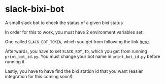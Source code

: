 # slack-bixi-bot
A small slack bot to check the status of a given bixi status

In order for this to work, you must have 2 environment variables set:

One called `SLACK_BOT_TOKEN`, which you get from following the link [here](https://api.slack.com/bot-users).

Afterwards, you have to set `SLACK_BOT_ID`, which you get from running `print_bot_id.py`. You must change your bot name in `print_bot_id.py` before running it.

Lastly, you have to have find the bixi station id that you want (easier integration for this coming soon!)
